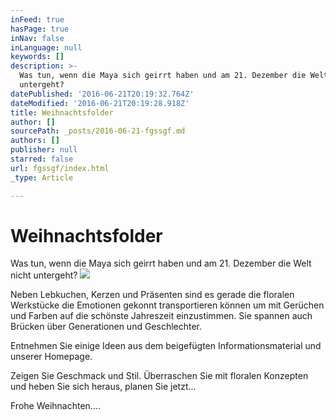 ```yaml
---
inFeed: true
hasPage: true
inNav: false
inLanguage: null
keywords: []
description: >-
  Was tun, wenn die Maya sich geirrt haben und am 21. Dezember die Welt nicht
  untergeht?
datePublished: '2016-06-21T20:19:32.764Z'
dateModified: '2016-06-21T20:19:28.918Z'
title: Weihnachtsfolder
author: []
sourcePath: _posts/2016-06-21-fgssgf.md
authors: []
publisher: null
starred: false
url: fgssgf/index.html
_type: Article

---
```

# Weihnachtsfolder

Was tun, wenn die Maya sich geirrt haben und am 21\. Dezember die Welt nicht untergeht?
![](https://imgflo.herokuapp.com/graph/vahj1ThiexotieMo/797e817f558263155333265731a079d8/croprotate.jpg?cropheight=1166&cropwidth=1108&degrees=0&input=https%3A%2F%2Fthe-grid-user-content.s3-us-west-2.amazonaws.com%2Fb5e9b169-f5b6-4bae-a0d7-dd02c9ff3afe.jpg&x=35&y=0)

Neben Lebkuchen, Kerzen und Präsenten sind es gerade die floralen Werkstücke die Emotionen gekonnt transportieren können um mit Gerüchen und Farben auf die schönste Jahreszeit einzustimmen. Sie spannen auch Brücken über Generationen und Geschlechter.

Entnehmen Sie einige Ideen aus dem beigefügten Informationsmaterial und unserer Homepage.

Zeigen Sie Geschmack und Stil. Überraschen Sie mit floralen Konzepten und heben Sie sich heraus, planen Sie jetzt...

Frohe Weihnachten....